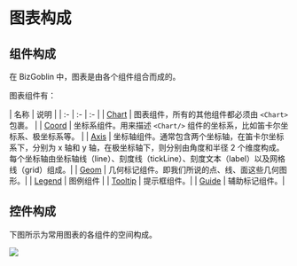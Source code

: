 
# 图表构成

## 组件构成
在 BizGoblin 中，图表是由各个组件组合而成的。

图表组件有：

| 名称 | 说明 |
| :- | :- | :- |
| [Chart](../api/chart.md) | 图表组件，所有的其他组件都必须由 `<Chart>` 包裹。 |
| [Coord](../api/coord.md) | 坐标系组件。用来描述 `<Chart/>` 组件的坐标系，比如笛卡尔坐标系、极坐标系等。 |
| [Axis](../api/axis.md) | 坐标轴组件。通常包含两个坐标轴，在笛卡尔坐标系下，分别为 x 轴和 y 轴，在极坐标轴下，则分别由角度和半径 2 个维度构成。每个坐标轴由坐标轴线（line）、刻度线（tickLine）、刻度文本（label）以及网格线（grid）组成。|
| [Geom](../api/geom.md) | 几何标记组件。即我们所说的点、线、面这些几何图形。|
| [Legend](../api/legend.md) | 图例组件 |
| [Tooltip](../api/tooltip.md) | 提示框组件。|
| [Guide](../api/guide.md) | 辅助标记组件。|

## 控件构成
下图所示为常用图表的各组件的空间构成。

![](https://cdn.yuque.com/lark/0/2018/png/49761/1530017962762-1ef72d25-5f0e-4ed3-b96a-7db98175fec1.png)
